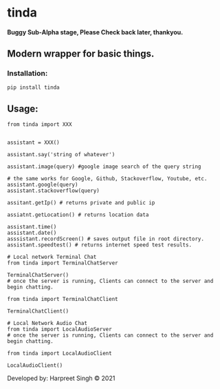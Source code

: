 # tinda
#### Buggy Sub-Alpha stage, Please Check back later, thankyou.
 
## Modern wrapper for basic things. 

### Installation:

```
pip install tinda

```

## Usage:

```
from tinda import XXX   


assistant = XXX()

assistant.say('string of whatever')

assistant.image(query) #google image search of the query string

# the same works for Google, Github, Stackoverflow, Youtube, etc.
assistant.google(query)
assistant.stackoverflow(query) 

assitant.getIp() # returns private and public ip

assiatnt.getLocation() # returns location data

assistant.time() 
assistant.date()
asssistant.recordScreen() # saves output file in root directory.
assistant.speedtest() # returns internet speed test results.
```

```
# Local network Terminal Chat
from tinda import TerminalChatServer

TerminalChatServer()
# once the server is running, Clients can connect to the server and begin chatting.

from tinda import TerminalChatClient

TerminalChatClient()
```

```
# Local Network Audio Chat
from tinda import LocalAudioServer
# once the server is running, Clients can connect to the server and begin chatting.

from tinda import LocalAudioClient

LocalAudioClient()

```


Developed by:
Harpreet Singh © 2021
